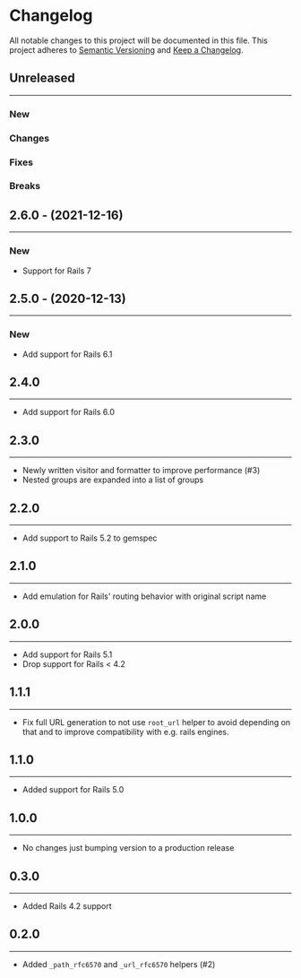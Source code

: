 # Changelog

All notable changes to this project will be documented in this file.
This project adheres to [Semantic Versioning](http://semver.org/) and [Keep a Changelog](http://keepachangelog.com/).



## Unreleased
---

### New

### Changes

### Fixes

### Breaks


## 2.6.0 - (2021-12-16)
---

### New
* Support for Rails 7


## 2.5.0 - (2020-12-13)
---

### New
* Add support for Rails 6.1


## 2.4.0
---

* Add support for Rails 6.0

## 2.3.0
---

* Newly written visitor and formatter to improve performance (#3)
* Nested groups are expanded into a list of groups

## 2.2.0
---

* Add support to Rails 5.2 to gemspec

## 2.1.0
---

* Add emulation for Rails' routing behavior with original script name

## 2.0.0
---

* Add support for Rails 5.1
* Drop support for Rails < 4.2

## 1.1.1
---

* Fix full URL generation to not use `root_url` helper to avoid depending on that and to improve compatibility with e.g. rails engines.

## 1.1.0
---

* Added support for Rails 5.0

## 1.0.0
---

* No changes just bumping version to a production release

## 0.3.0
---

* Added Rails 4.2 support

## 0.2.0
---

* Added `_path_rfc6570` and `_url_rfc6570` helpers (#2)

